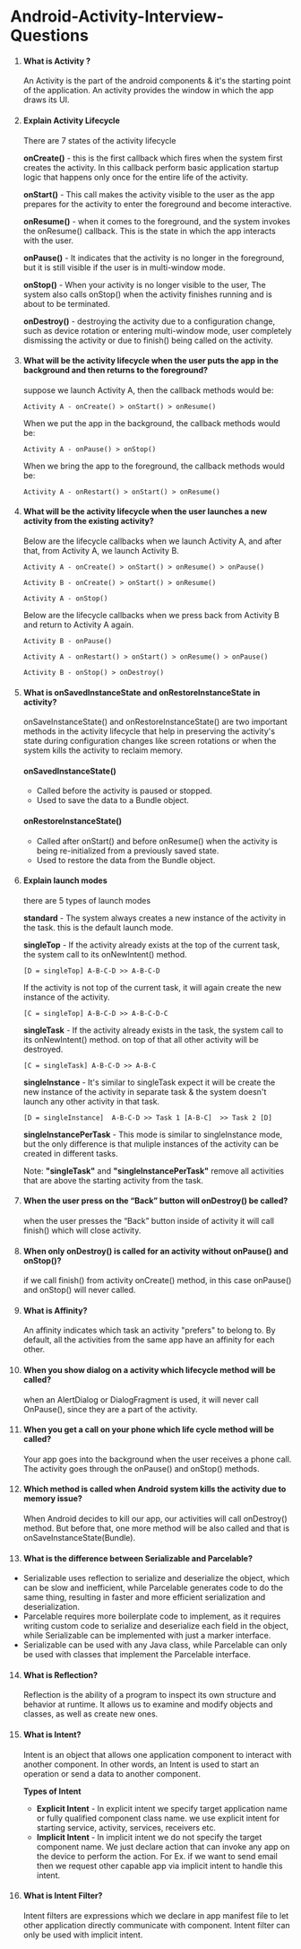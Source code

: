 # Android-Activity-Interview-Questions
1. #### What is Activity ?
   An Activity is the part of the android components & it's the starting point of the application. An activity provides the window in which the app draws its UI.
   
2. #### Explain Activity Lifecycle 
   There are 7 states of the activity lifecycle
   
   **onCreate()** - this is the first callback which fires when the system first creates the activity. In this callback perform basic application startup logic that happens only once 
   for the entire life of the activity.
   
   **onStart()** - This call makes the activity visible to the user as the app prepares for the activity to enter the foreground and become interactive.
   
   **onResume()** - when it comes to the foreground, and the system invokes the onResume() callback. This is the state in which the app interacts with the user.
   
   **onPause()** - It indicates that the activity is no longer in the foreground, but it is still visible if the user is in multi-window mode.
   
   **onStop()** - When your activity is no longer visible to the user, The system also calls onStop() when the activity finishes running and is about to be terminated.
   
   **onDestroy()** - destroying the activity due to a configuration change, such as device rotation or entering multi-window mode, user completely dismissing the activity or due to        finish() being called on the activity.
   
3. #### What will be the activity lifecycle when the user puts the app in the background and then returns to the foreground?
   suppose we launch Activity A, then the callback methods would be:

   ``` Activity A - onCreate() > onStart() > onResume() ```
   
   When we put the app in the background, the callback methods would be:

   ``` Activity A - onPause() > onStop() ```
   
   When we bring the app to the foreground, the callback methods would be:

   ``` Activity A - onRestart() > onStart() > onResume() ```

4. #### What will be the activity lifecycle when the user launches a new activity from the existing activity?

   Below are the lifecycle callbacks when we launch Activity A, and after that, from Activity A, we launch Activity B.

   ``` Activity A - onCreate() > onStart() > onResume() > onPause() ```

   ``` Activity B - onCreate() > onStart() > onResume() ```
   
   ``` Activity A - onStop() ```
   
   Below are the lifecycle callbacks when we press back from Activity B and return to Activity A again.

   ``` Activity B - onPause() ```

   ``` Activity A - onRestart() > onStart() > onResume() > onPause() ```
   
   ``` Activity B - onStop() > onDestroy() ```

5. #### What is onSavedInstanceState and onRestoreInstanceState in activity?
   onSaveInstanceState() and onRestoreInstanceState() are two important methods in the activity lifecycle that help in preserving the activity's state during configuration changes        like screen rotations or when the system kills the activity to reclaim memory.
   #### onSavedInstanceState() 
   - Called before the activity is paused or stopped.
   - Used to save the data to a Bundle object.
   #### onRestoreInstanceState() 
   - Called after onStart() and before onResume() when the activity is being re-initialized from a previously saved state.
   - Used to restore the data from the Bundle object.

6. #### Explain launch modes
   there are 5 types of launch modes
   
   **standard** - The system always creates a new instance of the activity in the task. this is the default launch mode.
    
   **singleTop** - If the activity already exists at the top of the current task, the system call to its onNewIntent() method.
   
   ``` [D = singleTop] A-B-C-D >> A-B-C-D ```
   
   If the activity is not top of the current task, it will again create the new instance of the activity.
   
   ``` [C = singleTop] A-B-C-D >> A-B-C-D-C ```
   
   **singleTask** - If the activity already exists in the task, the system call to its onNewIntent() method. on top of that all other activity will be destroyed.
   
   ``` [C = singleTask] A-B-C-D >> A-B-C ```
   
   **singleInstance** - It's similar to singleTask expect it will be create the new instance of the activity in separate task & the system doesn't launch any other activity in that        task.
   
   ``` [D = singleInstance]  A-B-C-D >> Task 1 [A-B-C]  >> Task 2 [D] ```
   
   **singleInstancePerTask** - This mode is similar to singleInstance mode, but the only difference is that muliple instances of the activity can be created in different tasks.

   Note: **"singleTask"** and **"singleInstancePerTask"** remove all activities that are above the starting activity from the task.

7. #### When the user press on the “Back” button will onDestroy() be called?
    when the user presses the “Back” button inside of activity it will call finish() which will close activity.
   
8. #### When only onDestroy() is called for an activity without onPause() and onStop()?
    if we call finish() from activity onCreate() method, in this case onPause() and onStop() will never called.
   
9. #### What is Affinity?
    An affinity indicates which task an activity "prefers" to belong to. By default, all the activities from the same app have an affinity for each other.
    
10. #### When you show dialog on a activity which lifecycle method will be called?
    when an AlertDialog or DialogFragment is used, it will never call OnPause(), since they are a part of the activity.
    
11. #### When you get a call on your phone which life cycle method will be called?
    Your app goes into the background when the user receives a phone call. The activity goes through the onPause() and onStop() methods.
    
12. #### Which method is called when Android system kills the activity due to memory issue?
    When Android decides to kill our app, our activities will call onDestroy() method. But before that, one more method will be also called and that is onSaveInstanceState(Bundle). 

13. #### What is the difference between Serializable and Parcelable?
   - Serializable uses reflection to serialize and deserialize the object, which can be slow and inefficient, while Parcelable generates code to do the same thing, resulting in faster      and more efficient serialization and deserialization.
   - Parcelable requires more boilerplate code to implement, as it requires writing custom code to serialize and deserialize each field in the object, while Serializable can be             implemented with just a marker interface.
   - Serializable can be used with any Java class, while Parcelable can only be used with classes that implement the Parcelable interface.

14. #### What is Reflection?
    Reflection is the ability of a program to inspect its own structure and behavior at runtime. It allows us to examine and modify objects and classes, as well as create new ones.

15. #### What is Intent?
    Intent is an object that allows one application component to interact with another component. In other words, an Intent is used to start an operation or send a data to another component.

    **Types of Intent**
    - **Explicit Intent** - In explicit intent we specify target application name or fully qualified component class name. we use explicit intent for starting service, activity, services, receivers etc. 
    - **Implicit Intent** - In implicit intent we do not specify the target component name. We just declare action that can invoke any app on the device to perform the action. For Ex. if we want to send email then we request other capable app via implicit intent to handle this intent.

16. #### What is Intent Filter?
    Intent filters are expressions which we declare in app manifest file to let other application directly communicate with component. Intent filter can only be used with implicit intent.





